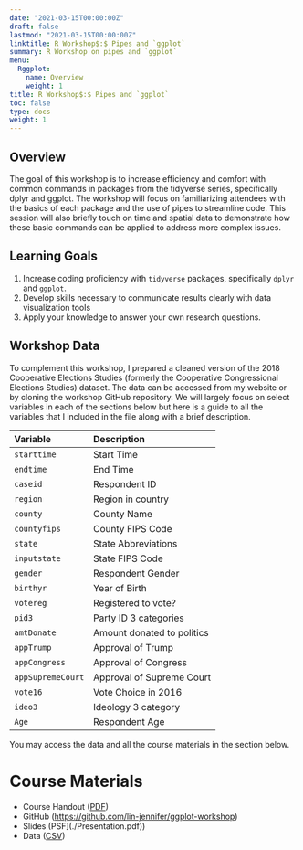 ```yaml
---
date: "2021-03-15T00:00:00Z"
draft: false
lastmod: "2021-03-15T00:00:00Z"
linktitle: R Workshop$:$ Pipes and `ggplot`
summary: R Workshop on pipes and `ggplot`
menu:
  Rggplot:
    name: Overview
    weight: 1
title: R Workshop$:$ Pipes and `ggplot`
toc: false
type: docs
weight: 1
---
```


## Overview

The goal of this workshop is to increase efficiency and comfort with common commands in packages from the tidyverse series, specifically dplyr and ggplot. The workshop will focus on familiarizing attendees with the basics of each package and the use of pipes to streamline code. This session will also briefly touch on time and spatial data to demonstrate how these basic commands can be applied to address more complex issues.

## Learning Goals

1. Increase coding proficiency with `tidyverse` packages, specifically `dplyr` and `ggplot`.
2. Develop skills necessary to communicate results clearly with data visualization tools
3. Apply your knowledge to answer your own research questions.

## Workshop Data

To complement this workshop, I prepared a cleaned version of the 2018 Cooperative Elections Studies (formerly the Cooperative Congressional Elections Studies) dataset. The data can be accessed from my website or by cloning the workshop GitHub repository. We will largely focus on select variables in each of the sections below but here is a guide to all the variables that I included in the file along with a brief description.

|Variable|Description|
|:-------|:----------|
|`starttime`|Start Time|
|`endtime`|End Time|
|`caseid`|Respondent ID|
|`region`|Region in country|
|`county`|County Name|
|`countyfips`|County FIPS Code|
|`state`|State Abbreviations|
|`inputstate`|State FIPS Code|
|`gender`|Respondent Gender|
|`birthyr`|Year of Birth|
|`votereg`|Registered to vote?|
|`pid3`|Party ID 3 categories|
|`amtDonate`|Amount donated to politics|
|`appTrump`|Approval of Trump|
|`appCongress`|Approval of Congress|
|`appSupremeCourt`|Approval of Supreme Court|
|`vote16`|Vote Choice in 2016|
|`ideo3`|Ideology 3 category|
|`Age`|Respondent Age|

You may access the data and all the course materials in the section below.

# Course Materials

- Course Handout ([PDF](./Plpes_ggplot_Rhandout.pdf))
- GitHub (https://github.com/lin-jennifer/ggplot-workshop)
- Slides (PSF](./Presentation.pdf))
- Data ([CSV](CCES18_subset.csv))

